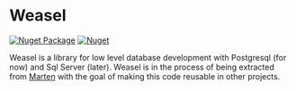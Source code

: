 # Weasel

[![Nuget Package](https://badgen.net/nuget/v/weasel.core)](https://www.nuget.org/packages/Weasel.Core/)
[![Nuget](https://img.shields.io/nuget/dt/weasel.core)](https://www.nuget.org/packages/Weasel.Core/)

Weasel is a library for low level database development with Postgresql (for now)
and Sql Server (later). Weasel is in the process of being extracted from [Marten](https://martendb.io)
with the goal of making this code reusable in other projects.
